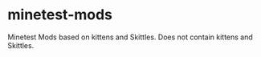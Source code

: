 # minetest-mods
Minetest Mods based on kittens and Skittles. Does not contain kittens and Skittles.

